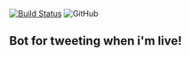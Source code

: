 [![Build Status](https://travis-ci.org/iLuiizUHD/AestheticsBot.svg?branch=master)](https://travis-ci.org/iLuiizUHD/AestheticsBot)
![GitHub](https://img.shields.io/github/license/iluiizuhd/AestheticsBot.svg?style=flat-square)
## Bot for tweeting when i'm live!
